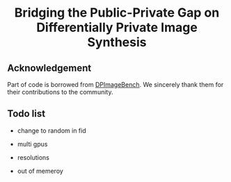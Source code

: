 <div align=center>

# Bridging the Public-Private Gap on Differentially Private Image Synthesis
</div>


## Acknowledgement
 
Part of code is borrowed from [DPImageBench](https://github.com/2019ChenGong/DPImageBench). We sincerely thank them for their contributions to the community.

## Todo list

- change to random in fid

- multi gpus

- resolutions

- out of memeroy
